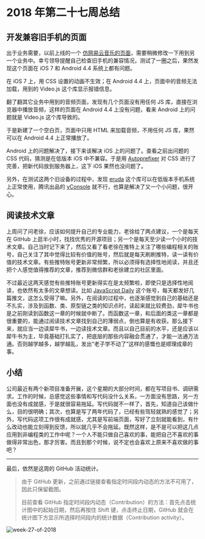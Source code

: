 # 2018 年第二十七周总结

## 开发兼容旧手机的页面

出于业务需要，以前上线的一个 [仿网易云音乐的页面](https://github.com/Dream4ever/JavaScript/blob/master/code-analysis/disc-rotating-effect.md)，需要稍微修改一下用到另一个业务中。幸亏领导提醒自己检查旧手机的兼容情况，测试了一圈之后，果然发现这个页面在 iOS 7 和 Android 4.4 系统上都有问题。

在 iOS 7 上，用 CSS 设置的动画不生效；在 Android 4.4 上，页面中的音频无法加载，用到的 Video.js 这个库显示报错信息。

翻了翻其它业务中用到的音频页面，发现有几个页面没有用任何 JS 库，直接在浏览器中播放音频，这样的页面在 Android 4.4 上没有问题，看来 Android 上的问题就是 Video.js 这个库导致的。

于是新建了一个空白页，页面中只用 HTML 来加载音频，不用任何 JS 库，果然可以在 Android 4.4 上正常播放了。

Android 上的问题解决了，接下来该解决 iOS 上的问题了。查看之前出问题的 CSS 代码，猜测是在低版本 iOS 中不兼容。于是用 [Autoprefixer](https://autoprefixer.github.io/) 对 CSS 进行了完善，把新代码放到服务器上，这下 iOS 果然也没问题了。

另外，在测试这两个旧设备的过程中，发现 [eruda](https://github.com/liriliri/eruda) 这个库可以在低版本手机系统上正常使用，腾讯出品的 [vConsole](https://github.com/Tencent/vConsole) 就不行，也算是解决了又一个小问题，很开心。

## 阅读技术文章

上周问了问老徐，应该如何提升自己的专业能力，老徐给了两点建议，一个是每天在 GitHub 上逛半小时，找找优秀的开源项目；另一个是每天至少读一个小时的技术文章。自己当时记下来了，然后又看了看老徐在推特上关注了哪些编程相关的账号，自己关注了其中觉得比较有价值的账号，然后就是每天刷刷推特，读一读有价值的技术文章。有些推特账号更新非常频繁，所以必须得有选择性地阅读，并且还把个人感觉值得推荐的文章，推荐到微信群和老徐建立的社区里面。

不过最近这两天感觉有些推特账号更新得实在是太频繁啦，即使只是选择性地阅读，也依然有太多的文章想读。比如 [JavaScript Daily](https://twitter.com/JavaScriptDaily) 这个账号，每天都发好几篇推文，这怎么受得了嘛。另外，在阅读的过程中，也逐渐感觉到自己的基础还是不扎实，涉及到函数、类、原型链之类的知识点时，读起来就比较费劲，犀牛书也是之前刚读到函数这一章的时候就中断了。而函数这一章，和后面的类这一章都是很重要的，能通过阅读技术文章找到自己的薄弱点，倒也算是有收获。那么接下来，就应当一边读犀牛书，一边读技术文章。而且以自己目前的水平，还是应该以犀牛书为主，毕竟基础打扎实了，把底层的那些内容融会贯通了，才能一法通万法通。否则越学越多，越学越乱，发出“老子学不动了”这样的感慨也是顺理成章的事。

## 小结

公司最近有两个新项目准备开展，这个星期的大部分时间，都在写项目书、调研需求。工作的时候，总感觉这些事情和写代码没什么关系，一方面没有思路，另一方面也没有成就感，于是就很容易拖延。写代码就不一样了，首先，知道自己该做什么，目的很明确；其次，也算是写了两年代码了，已经有些驾轻就熟的感觉了；另外，写代码这项工作很有成就感，尤其是写前端页面，写好了立刻就能看到，有什么改动也能立刻得到反馈，所以就几乎不会拖延。既然这样，是不是可以把这几点应用到非编程类的工作中呢？一个人不能只做自己喜欢的事，能把自己不喜欢的事做得非常出色，那才厉害。而且到那个时候，说不定也会喜欢上原来不喜欢做的事吧？

---

最后，依然是这周的 GitHub 活动统计。

> 由于 GitHub 更新，之前通过链接查看指定时间段内动态的方法不可用了，因此只保留截图。
>
> 目前查看 GitHub 指定时间段内动态（Contribution）的方法：首先点击统计图中的起始日期，然后再按住 Shift 键，点击终止日期，GitHub 就会在统计图下方显示所选择时间段内的统计数据（Contribution activity）。

![week-27-of-2018](http://owve9bvtw.bkt.clouddn.com/Fv_2otL1RmLHR_ZCXKFRUYbUFr1o)
